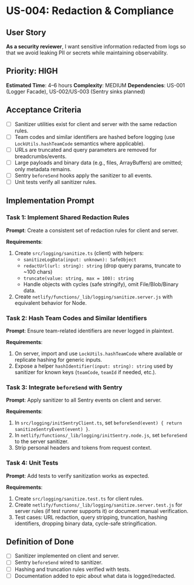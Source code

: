 # US-004: Redaction & Compliance

## User Story
**As a security reviewer**, I want sensitive information redacted from logs so that we avoid leaking PII or secrets while maintaining observability.

## Priority: HIGH
**Estimated Time**: 4–6 hours
**Complexity**: MEDIUM
**Dependencies**: US-001 (Logger Facade), US-002/US-003 (Sentry sinks planned)

## Acceptance Criteria
- [ ] Sanitizer utilities exist for client and server with the same redaction rules.
- [ ] Team codes and similar identifiers are hashed before logging (use `LockUtils.hashTeamCode` semantics where applicable).
- [ ] URLs are truncated and query parameters are removed for breadcrumbs/events.
- [ ] Large payloads and binary data (e.g., files, ArrayBuffers) are omitted; only metadata remains.
- [ ] Sentry `beforeSend` hooks apply the sanitizer to all events.
- [ ] Unit tests verify all sanitizer rules.

## Implementation Prompt

### Task 1: Implement Shared Redaction Rules
**Prompt**: Create a consistent set of redaction rules for client and server.

**Requirements**:
1. Create `src/logging/sanitize.ts` (client) with helpers:
   - `sanitizeLogData(input: unknown): SafeObject`
   - `redactUrl(url: string): string` (drop query params, truncate to ~100 chars)
   - `truncate(value: string, max = 100): string`
   - Handle objects with cycles (safe stringify), omit File/Blob/Binary data.
2. Create `netlify/functions/_lib/logging/sanitize.server.js` with equivalent behavior for Node.

### Task 2: Hash Team Codes and Similar Identifiers
**Prompt**: Ensure team-related identifiers are never logged in plaintext.

**Requirements**:
1. On server, import and use `LockUtils.hashTeamCode` where available or replicate hashing for generic inputs.
2. Expose a helper `hashIdentifier(input: string): string` used by sanitizer for known keys (`teamCode`, `teamId` if needed, etc.).

### Task 3: Integrate `beforeSend` with Sentry
**Prompt**: Apply sanitizer to all Sentry events on client and server.

**Requirements**:
1. In `src/logging/initSentryClient.ts`, set `beforeSend(event) { return sanitizeSentryEvent(event) }`.
2. In `netlify/functions/_lib/logging/initSentry.node.js`, set `beforeSend` to the server sanitizer.
3. Strip personal headers and tokens from request context.

### Task 4: Unit Tests
**Prompt**: Add tests to verify sanitization works as expected.

**Requirements**:
1. Create `src/logging/sanitize.test.ts` for client rules.
2. Create `netlify/functions/_lib/logging/sanitize.server.test.js` for server rules (if test runner supports it) or document manual verification.
3. Test cases: URL redaction, query stripping, truncation, hashing identifiers, dropping binary data, cycle-safe stringification.

## Definition of Done
- [ ] Sanitizer implemented on client and server.
- [ ] Sentry `beforeSend` wired to sanitizer.
- [ ] Hashing and truncation rules verified with tests.
- [ ] Documentation added to epic about what data is logged/redacted.
